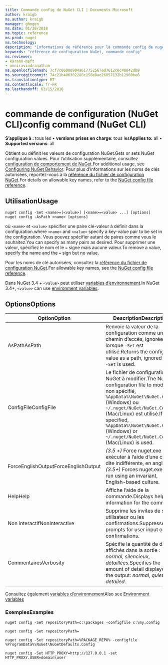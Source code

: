 ```yaml
---
title: Commande config de NuGet CLI | Documents Microsoft
author: kraigb
ms.author: kraigb
manager: ghogen
ms.date: 01/18/2018
ms.topic: reference
ms.prod: nuget
ms.technology: 
description: "Informations de référence pour la commande config de nuget.exe"
keywords: "référence de configuration NuGet, commande config"
ms.reviewer:
- karann-msft
- unniravindranathan
ms.openlocfilehash: 7cf7c06000904a617752567ed7612c0c48042db9
ms.sourcegitcommit: 74c21b406302288c158e8ae26057132b12960be8
ms.translationtype: MT
ms.contentlocale: fr-FR
ms.lasthandoff: 03/15/2018
---
```

# <a name="config-command-nuget-cli"></a><span data-ttu-id="2082b-104">commande de configuration (NuGet CLI)</span><span class="sxs-lookup"><span data-stu-id="2082b-104">config command (NuGet CLI)</span></span>

<span data-ttu-id="2082b-105">**S’applique à :** tous les &bullet; **versions prises en charge**: tous les</span><span class="sxs-lookup"><span data-stu-id="2082b-105">**Applies to:** all &bullet; **Supported versions**: all</span></span>

<span data-ttu-id="2082b-106">Obtient ou définit les valeurs de configuration NuGet.</span><span class="sxs-lookup"><span data-stu-id="2082b-106">Gets or sets NuGet configuration values.</span></span> <span data-ttu-id="2082b-107">Pour l’utilisation supplémentaire, consultez [configuration de comportement de NuGet](../consume-packages/configuring-nuget-behavior.md).</span><span class="sxs-lookup"><span data-stu-id="2082b-107">For additional usage, see [Configuring NuGet Behavior](../consume-packages/configuring-nuget-behavior.md).</span></span> <span data-ttu-id="2082b-108">Pour plus d’informations sur les noms de clés autorisées, reportez-vous à la [référence du fichier de configuration NuGet](../reference/nuget-config-file.md).</span><span class="sxs-lookup"><span data-stu-id="2082b-108">For details on allowable key names, refer to the [NuGet config file reference](../reference/nuget-config-file.md).</span></span>

## <a name="usage"></a><span data-ttu-id="2082b-109">Utilisation</span><span class="sxs-lookup"><span data-stu-id="2082b-109">Usage</span></span>

```cli
nuget config -Set <name>=[<value>] [<name>=<value> ...] [options]
nuget config -AsPath <name> [options]
```

<span data-ttu-id="2082b-110">où `<name>` et `<value>` spécifier une paire clé-valeur à définir dans la configuration.</span><span class="sxs-lookup"><span data-stu-id="2082b-110">where `<name>` and `<value>` specify a key-value pair to be set in the configuration.</span></span> <span data-ttu-id="2082b-111">Vous pouvez spécifier autant de paires comme vous le souhaitez.</span><span class="sxs-lookup"><span data-stu-id="2082b-111">You can specify as many pairs as desired.</span></span> <span data-ttu-id="2082b-112">Pour supprimer une valeur, spécifiez le nom et le `=` signe mais aucune valeur.</span><span class="sxs-lookup"><span data-stu-id="2082b-112">To remove a value, specify the name and the `=` sign but no value.</span></span>

<span data-ttu-id="2082b-113">Pour les noms de clé autorisées, consultez la [référence du fichier de configuration NuGet](../reference/nuget-config-file.md).</span><span class="sxs-lookup"><span data-stu-id="2082b-113">For allowable key names, see the [NuGet config file reference](../reference/nuget-config-file.md).</span></span>

<span data-ttu-id="2082b-114">Dans NuGet 3.4 + `<value>` peut utiliser [variables d’environnement](cli-ref-environment-variables.md).</span><span class="sxs-lookup"><span data-stu-id="2082b-114">In NuGet 3.4+, `<value>` can use [environment variables](cli-ref-environment-variables.md).</span></span>

## <a name="options"></a><span data-ttu-id="2082b-115">Options</span><span class="sxs-lookup"><span data-stu-id="2082b-115">Options</span></span>

| <span data-ttu-id="2082b-116">Option</span><span class="sxs-lookup"><span data-stu-id="2082b-116">Option</span></span> | <span data-ttu-id="2082b-117">Description</span><span class="sxs-lookup"><span data-stu-id="2082b-117">Description</span></span> |
| --- | --- |
| <span data-ttu-id="2082b-118">AsPath</span><span class="sxs-lookup"><span data-stu-id="2082b-118">AsPath</span></span> | <span data-ttu-id="2082b-119">Renvoie la valeur de la configuration comme un chemin d’accès, ignorées lorsque `-Set` est utilisé.</span><span class="sxs-lookup"><span data-stu-id="2082b-119">Returns the config value as a path, ignored when `-Set` is used.</span></span> |
| <span data-ttu-id="2082b-120">ConfigFile</span><span class="sxs-lookup"><span data-stu-id="2082b-120">ConfigFile</span></span> | <span data-ttu-id="2082b-121">Le fichier de configuration NuGet à modifier.</span><span class="sxs-lookup"><span data-stu-id="2082b-121">The NuGet configuration file to modify.</span></span> <span data-ttu-id="2082b-122">Si non spécifié, `%AppData%\NuGet\NuGet.Config` (Windows) ou `~/.nuget/NuGet/NuGet.Config` (Mac/Linux) est utilisé.</span><span class="sxs-lookup"><span data-stu-id="2082b-122">If not specified, `%AppData%\NuGet\NuGet.Config` (Windows) or `~/.nuget/NuGet/NuGet.Config` (Mac/Linux) is used.</span></span>|
| <span data-ttu-id="2082b-123">ForceEnglishOutput</span><span class="sxs-lookup"><span data-stu-id="2082b-123">ForceEnglishOutput</span></span> | <span data-ttu-id="2082b-124">*(3.5 +)*  Force nuget.exe pour exécuter à l’aide d’une culture dite indifférente, en anglais.</span><span class="sxs-lookup"><span data-stu-id="2082b-124">*(3.5+)* Forces nuget.exe to run using an invariant, English-based culture.</span></span> |
| <span data-ttu-id="2082b-125">Help</span><span class="sxs-lookup"><span data-stu-id="2082b-125">Help</span></span> | <span data-ttu-id="2082b-126">Affiche l’aide de la commande.</span><span class="sxs-lookup"><span data-stu-id="2082b-126">Displays help information for the command.</span></span> |
| <span data-ttu-id="2082b-127">Non interactif</span><span class="sxs-lookup"><span data-stu-id="2082b-127">NonInteractive</span></span> | <span data-ttu-id="2082b-128">Supprime les invites de saisie utilisateur ou les confirmations.</span><span class="sxs-lookup"><span data-stu-id="2082b-128">Suppresses prompts for user input or confirmations.</span></span> |
| <span data-ttu-id="2082b-129">Commentaires</span><span class="sxs-lookup"><span data-stu-id="2082b-129">Verbosity</span></span> | <span data-ttu-id="2082b-130">Spécifie la quantité de détails affichés dans la sortie : *normal*, *silencieux*, *détaillées*.</span><span class="sxs-lookup"><span data-stu-id="2082b-130">Specifies the amount of detail displayed in the output: *normal*, *quiet*, *detailed*.</span></span> |

<span data-ttu-id="2082b-131">Consultez également [variables d’environnement](cli-ref-environment-variables.md)</span><span class="sxs-lookup"><span data-stu-id="2082b-131">Also see [Environment variables](cli-ref-environment-variables.md)</span></span>

### <a name="examples"></a><span data-ttu-id="2082b-132">Exemples</span><span class="sxs-lookup"><span data-stu-id="2082b-132">Examples</span></span>

```cli
nuget config -Set repositoryPath=c:\packages -configfile c:\my.config

nuget config -Set repositoryPath=

nuget config -Set repositoryPath=%PACKAGE_REPO% -configfile %ProgramData%\NuGet\NuGetDefaults.Config

nuget config -Set HTTP_PROXY=http://127.0.0.1 -set HTTP_PROXY.USER=domain\user
```
